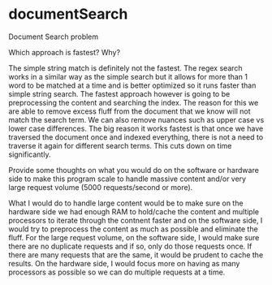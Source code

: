 # documentSearch
Document Search problem

Which approach is fastest? Why?

The simple string match is definitely not the fastest. The regex search works in a similar way as the simple search but it allows for more than 1 word to be matched at a time and is better optimized so it runs faster than simple string search. The fastest approach however is going to be preprocessing the content and searching the index. The reason for this we are able to remove excess fluff from the document that we know will not match the search term. We can also remove nuances such as upper case vs lower case differences. The big reason it works fastest is that once we have traversed the document once and indexed everything, there is not a need to traverse it again for different search terms. This cuts down on time significantly.   


Provide some thoughts on what you would do on the software or hardware side to make this program scale to handle massive content and/or very large request volume (5000 requests/second or more).

What I would do to handle large content would be to make sure on the hardware side we had enough RAM to hold/cache the content and multiple processors to iterate through the contnent faster and on the software side, I would try to preprocess the content as much as possible and eliminate the fluff. For the large request volume, on the software side, I would make sure there are no duplicate requests and if so, only do those requests once. If there are many requests that are the same, it would be prudent to cache the results. On the hardware side, I would focus more on having as many processors as possible so we can do multiple requests at a time.    
